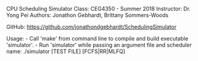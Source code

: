 CPU Scheduling Simulator
Class: CEG4350 - Summer 2018
Instructor: Dr. Yong Pei
Authors: Jonathon Gebhardt, Brittany Sommers-Woods

GitHub: https://github.com/jonathondgebhardt/SchedulingSimulator

Usage:
    - Call 'make' from command line to compile and build executable 'simulator'.
    - Run 'simulator' while passing an argument file and scheduler name:
        ./simulator [TEST FILE] [FCFS|RR|MLFQ]
        